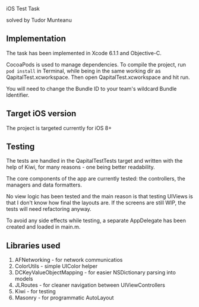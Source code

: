 iOS Test Task 

solved by Tudor Munteanu


## Implementation

The task has been implemented in Xcode 6.1.1 and Objective-C.

CocoaPods is used to manage dependencies. 
To compile the project, run ``pod install`` in Terminal, while being in the same working dir as QapitalTest.xcworkspace. Then open QapitalTest.xcworkspace and hit run.

You will need to change the Bundle ID to your team's wildcard Bundle Identifier.

## Target iOS version

The project is targeted currently for iOS 8+

## Testing

The tests are handled in the QapitalTestTests target and written 
with the help of Kiwi, for many reasons - one being better readability.

The core components of the app are currently tested: the controllers, the managers and data formatters. 

No view logic has been tested and the main reason is that testing UIViews is that I don't know how final the layouts are. If the screens are still WIP, the tests will need refactoring anyway.

To avoid any side effects while testing, a separate AppDelegate has been created and loaded in main.m.

## Libraries used

1. AFNetworking - for network communicatios
2. ColorUtils - simple UIColor helper
3. DCKeyValueObjectMapping - for easier NSDictionary parsing into models
4. JLRoutes - for cleaner navigation between UIViewControllers
5. Kiwi - for testing
6. Masonry - for programmatic AutoLayout
